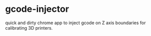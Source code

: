 # gcode-injector
quick and dirty chrome app to inject gcode on Z axis boundaries for calibrating 3D printers.
